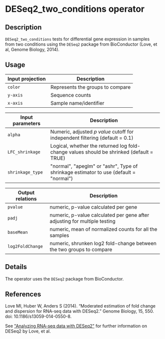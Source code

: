 # DESeq2_two_conditions operator

## Description

`DESeq2_two_conditions` tests for differential gene expression in samples from two conditions using the `DESeq2` package from BioConductor (Love, et al, Genome Biology, 2014).

## Usage

| Input projection | Description                      |
| ---------------- | -------------------------------- |
| `color`          | Represents the groups to compare |
| `y-axis`         | Sequence counts                  |
| `x-axis`         | Sample name/identifier           |

| Input parameters | Description                                                                              |
| -----------------| ---------------------------------------------------------------------------------------- |
| `alpha`          | Numeric, adjusted _p value_ cutoff for independent filtering (default = 0.1)             |
| `LFC_shrinkage`  | Logical, whether the returned log fold-change values should be shrinked (default = TRUE) |
| `shrinkage_type` | "normal", "apeglm" or "ashr", Type of shrinkage estimator to use (default = "normal")    |

| Output relations | Description                                                               |
| ---------------- | ------------------------------------------------------------------------- |
| `pvalue`         | numeric, p-value calculated per gene                                      |
| `padj`           | numeric, p-value calculated per gene after adjusting for multiple testing |
| `baseMean`       | numeric, mean of normalized counts for all the samples                    |
| `log2FoldChange` | numeric, shrunken log2 fold-change between the two groups to compare      |

## Details

The operator uses the `DESeq2` package from BioConductor.

## References

Love MI, Huber W, Anders S (2014). “Moderated estimation of fold change and dispersion for RNA-seq data with DESeq2.” Genome Biology, 15, 550. doi: 10.1186/s13059-014-0550-8.

See ["Analyzing RNA-seq data with DESeq2"](https://bioconductor.org/packages/release/bioc/vignettes/DESeq2/inst/doc/DESeq2.html) for further information on DESeq2 by Love, et al.

